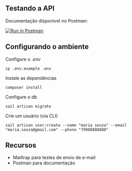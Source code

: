 ## Testando a API

Documentação disponível no Postman:

[![Run in Postman](https://run.pstmn.io/button.svg)](https://www.postman.com/gold-meadow-49815/workspace/lista-de-tarefas/collection/18711252-7c597347-1fe0-4b74-b59c-2ec5c033080d?action=share&creator=18711252)



## Configurando o ambiente

Configure o *.env*

```cp .env.example .env```

Instale as dependências

```composer install```

Configure o db

```sail artisan migrate```

Crie um usuário (via CLI)

```sail artisan user:create --name "maria souza" --email "maria.souza@gmail.com" --phone "79988888888"```


## Recursos
- Mailtrap para testes de envio de e-mail
- Postman para documentação
